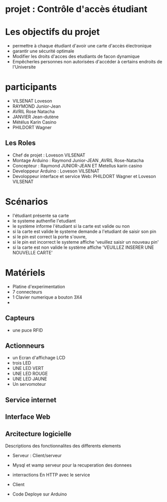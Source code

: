 # projet : Contrôle d'accès étudiant
 
# Les objectifs du projet
- permettre à chaque étudiant d'avoir une carte d'accès électronique
- garantir une sécurité optimale 
- Modifier les droits d'acces des etudiants de facon  dynamique 
- Empêcherles personnes non autorisées d'accéder à certains endroits  de l'Universite 

# participants
- VILSENAT Loveson
- RAYMOND Junior-Jean
- AVRIL Rose  Natacha
- JANVIER Jean-dutène
- Métélus Karin Casino 
- PHILDORT Wagner 

## Les Roles 
- Chef de projet : Loveson VILSENAT
-  Montage Arduino : Raymond  Junior-JEAN ,AVRIL Rose-Natacha
- Concepteur : Raymond JUNIOR-JEAN ET Metellus karin casino 
-  Developpeur Arduino : Loveson VILSENAT 
-  Devoloppeur interface et service Web:  PHILDORT Wagner et Loveson VILSENAT


# Scénarios
- l'étudiant présente sa  carte 
- le systeme authenfie l'etudiant
- le système informe l'étudiant si la carte est valide ou non
- si la carte est valide le systeme demande a l'etudiant de saisir son pin 
- si le pin est correct la porte s'ouvre,
- si le pin est incorrect le systeme affiche 'veuillez saisir un nouveau pin'
- si la carte est non valide le système affiche 'VEUILLEZ INSERER UNE NOUVELLE CARTE'

# Matériels
- Platine d'experimentation 
- 7 connecteurs 
- 1 Clavier numerique a bouton  3X4  
- 
## Capteurs
- une puce RFID  
 
## Actionneurs
- un Ecran d'affichage LCD
- trois LED 
- UNE LED VERT
- UNE LED ROUGE 
- UNE LED JAUNE 
- Un servomoteur

## Service internet

##  Interface Web 

##  Arcitecture logicielle
Descriptions des fonctionnalites  des differents elements 
- Serveur : Client/serveur 
- Mysql et wamp serveur pour la  recuperation des donnees 

- interractions En HTTP avec le service 


- Client 


- Code Deploye sur Arduino 
